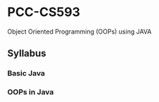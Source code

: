 # PCC-CS593
Object Oriented Programming (OOPs) using JAVA

## Syllabus
### Basic Java

### OOPs in Java
